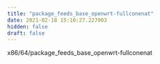 ```yaml
---
title: "package_feeds_base_openwrt-fullconenat"
date: 2021-02-18 15:10:27.227903
hidden: false
draft: false
---
```


x86/64/package_feeds_base_openwrt-fullconenat

